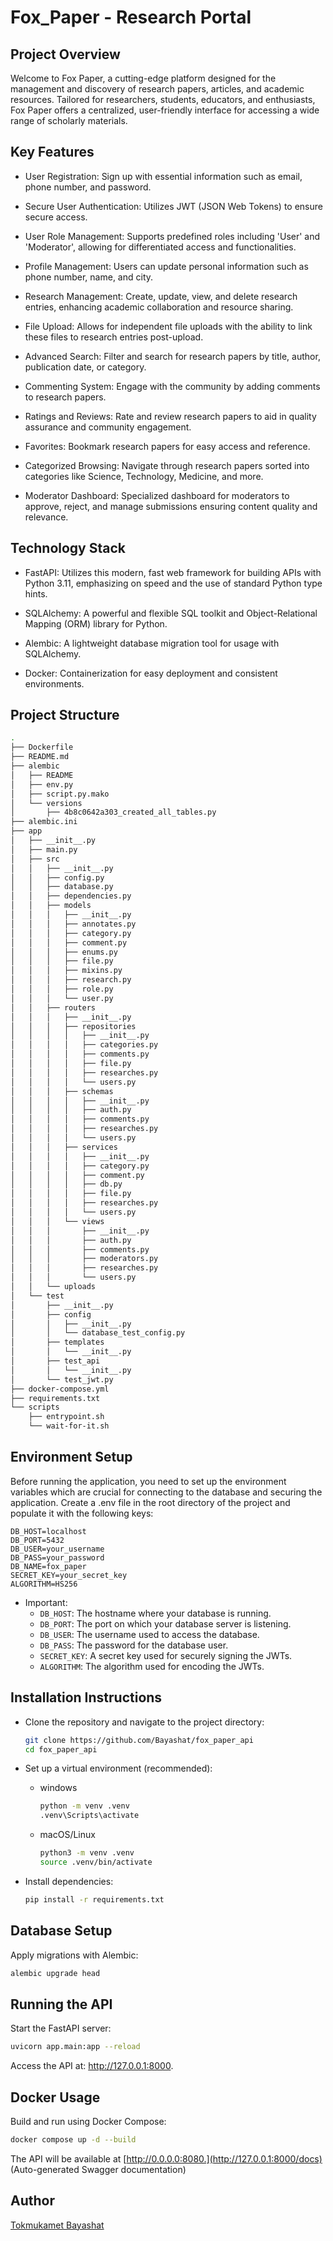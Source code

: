 # Fox_Paper - Research Portal


## Project Overview
Welcome to Fox Paper, a cutting-edge platform designed for the management and discovery of research papers, articles, and academic resources. Tailored for researchers, students, educators, and enthusiasts, Fox Paper offers a centralized, user-friendly interface for accessing a wide range of scholarly materials.

## Key Features
* User Registration:  Sign up with essential information such as email, phone number, and password.

* Secure User Authentication: Utilizes JWT (JSON Web Tokens) to ensure secure access.

* User Role Management: Supports predefined roles including 'User' and 'Moderator', allowing for differentiated access and functionalities.

* Profile Management: Users can update personal information such as phone number, name, and city.

* Research Management: Create, update, view, and delete research entries, enhancing academic collaboration and resource sharing.

* File Upload: Allows for independent file uploads with the ability to link these files to research entries post-upload.

* Advanced Search: Filter and search for research papers by title, author, publication date, or category.

* Commenting System: Engage with the community by adding comments to research papers.

* Ratings and Reviews: Rate and review research papers to aid in quality assurance and community engagement.

* Favorites: Bookmark research papers for easy access and reference.

* Categorized Browsing: Navigate through research papers sorted into categories like Science, Technology, Medicine, and more.

* Moderator Dashboard: Specialized dashboard for moderators to approve, reject, and manage submissions ensuring content quality and relevance.

## Technology Stack
* FastAPI: Utilizes this modern, fast web framework for building APIs with Python 3.11, emphasizing on speed and the use of standard Python type hints.

* SQLAlchemy: A powerful and flexible SQL toolkit and Object-Relational Mapping (ORM) library for Python.

* Alembic: A lightweight database migration tool for usage with SQLAlchemy.

* Docker: Containerization for easy deployment and consistent environments.


## Project Structure
```bash
.
├── Dockerfile
├── README.md
├── alembic
│   ├── README
│   ├── env.py
│   ├── script.py.mako
│   └── versions
│       ├── 4b8c0642a303_created_all_tables.py
├── alembic.ini
├── app
│   ├── __init__.py
│   ├── main.py
│   ├── src
│   │   ├── __init__.py
│   │   ├── config.py
│   │   ├── database.py
│   │   ├── dependencies.py
│   │   ├── models
│   │   │   ├── __init__.py
│   │   │   ├── annotates.py
│   │   │   ├── category.py
│   │   │   ├── comment.py
│   │   │   ├── enums.py
│   │   │   ├── file.py
│   │   │   ├── mixins.py
│   │   │   ├── research.py
│   │   │   ├── role.py
│   │   │   └── user.py
│   │   ├── routers
│   │   │   ├── __init__.py
│   │   │   ├── repositories
│   │   │   │   ├── __init__.py
│   │   │   │   ├── categories.py
│   │   │   │   ├── comments.py
│   │   │   │   ├── file.py
│   │   │   │   ├── researches.py
│   │   │   │   └── users.py
│   │   │   ├── schemas
│   │   │   │   ├── __init__.py
│   │   │   │   ├── auth.py
│   │   │   │   ├── comments.py
│   │   │   │   ├── researches.py
│   │   │   │   └── users.py
│   │   │   ├── services
│   │   │   │   ├── __init__.py
│   │   │   │   ├── category.py
│   │   │   │   ├── comment.py
│   │   │   │   ├── db.py
│   │   │   │   ├── file.py
│   │   │   │   ├── researches.py
│   │   │   │   └── users.py
│   │   │   └── views
│   │   │       ├── __init__.py
│   │   │       ├── auth.py
│   │   │       ├── comments.py
│   │   │       ├── moderators.py
│   │   │       ├── researches.py
│   │   │       └── users.py
│   │   └── uploads
│   └── test
│       ├── __init__.py
│       ├── config
│       │   ├── __init__.py
│       │   └── database_test_config.py
│       ├── templates
│       │   └── __init__.py
│       ├── test_api
│       │   └── __init__.py
│       └── test_jwt.py
├── docker-compose.yml
├── requirements.txt
└── scripts
    ├── entrypoint.sh
    └── wait-for-it.sh
```

## Environment Setup
Before running the application, you need to set up the environment variables which are crucial for connecting to the database and securing the application. Create a .env file in the root directory of the project and populate it with the following keys:

```plaintext
DB_HOST=localhost
DB_PORT=5432
DB_USER=your_username
DB_PASS=your_password
DB_NAME=fox_paper
SECRET_KEY=your_secret_key
ALGORITHM=HS256
```
* Important:
    - `DB_HOST`: The hostname where your database is running.
    - `DB_PORT`: The port on which your database server is listening.
    - `DB_USER`: The username used to access the database.
    - `DB_PASS`: The password for the database user.
    - `SECRET_KEY`: A secret key used for securely signing the JWTs.
    - `ALGORITHM`: The algorithm used for encoding the JWTs.

## Installation Instructions

* Clone the repository and navigate to the project directory:
    ```bash
    git clone https://github.com/Bayashat/fox_paper_api
    cd fox_paper_api
    ```

* Set up a virtual environment (recommended):
    - windows
        ```bash
        python -m venv .venv
        .venv\Scripts\activate
        ```
    - macOS/Linux
        ```bash
        python3 -m venv .venv
        source .venv/bin/activate
        ```

* Install dependencies:
    ```bash
    pip install -r requirements.txt
    ```

## Database Setup
Apply migrations with Alembic:

```bash
alembic upgrade head
```

## Running the API

Start the FastAPI server:

```bash
uvicorn app.main:app --reload
```
Access the API at: http://127.0.0.1:8000.

## Docker Usage

Build and run using Docker Compose:

```bash
docker compose up -d --build
```
The API will be available at [http://0.0.0.0:8080.](http://127.0.0.1:8000/docs) (Auto-generated Swagger documentation)

## Author
[Tokmukamet Bayashat](https://t.me/bayashat)
